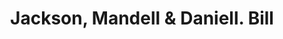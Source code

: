 ---
doi: 10.7916/D8KW6T3T
date_other: '1880'
date_other_textual: 1880-1889
form: printed ephemera
genre:
- Invoices
name:
- Jackson, Mandell & Daniell
object_in_context_url: https://biggert.cul.columbia.edu/items/view/ave_biggert_00403
subject_hierarchical_geographic:
- Boston, Massachusetts, United States
subject_name:
- Jackson, Mandell & Daniell
title: Jackson, Mandell & Daniell. Bill
sort_title: Jackson, Mandell & Daniell. Bill
call_number: ave_biggert_00403
coordinates:
- 42.35805555555556,-71.06361111111111
pid: ave_biggert_00403
identifiers: ave_biggert_00403
permalink: /biggert/ave_biggert_00403/
layout: iiif-image-page
---